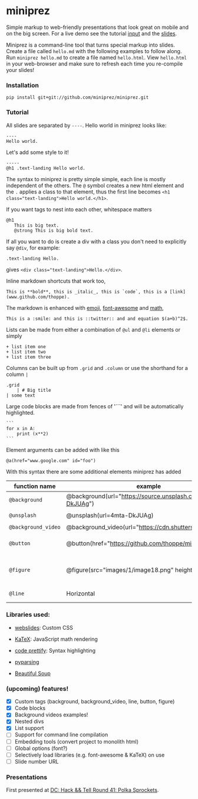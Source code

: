 # miniprez

Simple markup to web-friendly presentations that look great on mobile and on the big screen.
For a live demo see the tutorial [input](https://raw.githubusercontent.com/thoppe/miniprez/gh-pages/tutorial.md) and the [slides](https://thoppe.github.io/miniprez/tutorial.html).

Miniprez is a command-line tool that turns special markup into slides.
Create a file called `hello.md` with the following examples to follow along.
Run `miniprez hello.md` to create a file named `hello.html`.
View `hello.html` in your web-browser and make sure to refresh each time you re-compile your slides!

### Installation

    pip install git+git://github.com/miniprez/miniprez.git

### Tutorial

All slides are separated by `----`. Hello world in miniprez looks like:

    ----
    Hello world.

Let's add some style to it!

    ----- 
    @h1 .text-landing Hello world.

The syntax to miniprez is pretty simple simple, each line is mostly independent of the others.
The `@` symbol creates a new html element and the `.` applies a class to that element, thus the first line becomes `<h1 class="text-landing">Hello world.</h1>`.

If you want tags to nest into each other, whitespace matters

    @h1
       This is big text.
       @strong This is big bold text.

If all you want to do is create a div with a class you don't need to explicitly say `@div`, for example:

    .text-landing Hello.

gives `<div class="text-landing">Hello.</div>`.

Inline markdown shortcuts that work too,

    This is **bold**, this is _italic_, this is `code`, this is a [link](www.github.com/thoppe).

The markdown is enhanced with [emoji](http://www.webpagefx.com/tools/emoji-cheat-sheet/), [font-awesome](http://fontawesome.io/icons/) and [math](https://en.wikibooks.org/wiki/LaTeX/Mathematics),

    This is a :smile: and this is ::twitter:: and and equation $(a+b)^2$.

Lists can be made from either a combination of `@ul` and `@li` elements or simply

    + list item one
    + list item two
    + list item three

Columns can be built up from `.grid` and `.column` or use the shorthand for a column `|`

    .grid
        | # Big title
	| some text
    
Large code blocks are made from fences of '```' and will be automatically highlighted.

    ```
    for x in A:
        print (x**2)
    ```

Element arguments can be added with like this

    @a(href="www.google.com" id="foo")

With this syntax there are some additional elements miniprez has added

| function name  | example | options
|---|---|---|
| `@background`  | @background(url="https://source.unsplash.com/4mta-DkJUAg") | `.light` `.dark` |
| `@unsplash`  | @unsplash(url=4mta-DkJUAg) | `.light` `.dark` |
| `@background_video`  | @background_video(url="https://cdn.shutterstock.com/...") | |
| `@button`  |  @button(href="https://github.com/thoppe/miniprez") | `.ghost` text after  |
| `@figure`  | @figure(src="images/1/image18.png" height=200px) | `height` caption text after  |
| `@line`  | Horizontal  | Shortcut for hr  |


### Libraries used:

+ [webslides](https://github.com/jlantunez/webslides): Custom CSS 
+ [KaTeX](https://github.com/Khan/KaTeX): JavaScript math rendering
+ [code prettify](https://github.com/google/code-prettify): Syntax highlighting 

+ [pyparsing](http://pyparsing.wikispaces.com/)
+ [Beautiful Soup](https://www.crummy.com/software/BeautifulSoup/bs4/doc/)

### (upcoming) features!

+ [x] Custom tags (background, background_video, line, button, figure)
+ [x] Code blocks
+ [x] Background videos examples!
+ [x] Nested divs
+ [x] List support
+ [ ] Support for command line compilation
+ [ ] Embedding tools (convert project to monolith html)
+ [ ] Global options (font?)
+ [ ] Selectively load libraries (e.g. font-awesome & KaTeX) on use
+ [ ] Slide number URL

### Presentations

First presented at [DC: Hack && Tell Round 41: Polka Sprockets](https://www.meetup.com/DC-Hack-and-Tell/events/236404104/).
